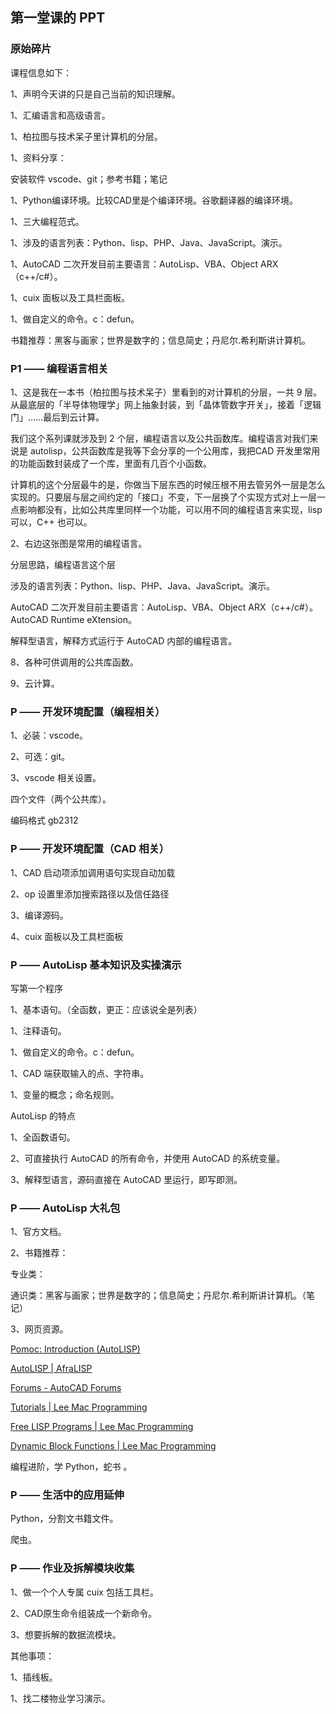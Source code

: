 ## 第一堂课的 PPT

### 原始碎片

课程信息如下：

1、声明今天讲的只是自己当前的知识理解。

1、汇编语言和高级语言。

1、柏拉图与技术呆子里计算机的分层。

1、资料分享：

安装软件 vscode、git；参考书籍；笔记

1、Python编译环境。比较CAD里是个编译环境。谷歌翻译器的编译环境。

1、三大编程范式。

1、涉及的语言列表：Python、lisp、PHP、Java、JavaScript。演示。

1、AutoCAD 二次开发目前主要语言：AutoLisp、VBA、Object ARX（c++/c#）。

1、cuix 面板以及工具栏面板。

1、做自定义的命令。c：defun。

书籍推荐：黑客与画家；世界是数字的；信息简史；丹尼尔.希利斯讲计算机。

### P1 —— 编程语言相关

1、这是我在一本书（柏拉图与技术呆子）里看到的对计算机的分层，一共 9 层。从最底层的「半导体物理学」网上抽象封装，到「晶体管数字开关」，接着「逻辑门」……最后到云计算。

我们这个系列课就涉及到 2 个层，编程语言以及公共函数库。编程语言对我们来说是 autolisp，公共函数库是我等下会分享的一个公用库，我把CAD 开发里常用的功能函数封装成了一个库，里面有几百个小函数。

计算机的这个分层最牛的是，你做当下层东西的时候压根不用去管另外一层是怎么实现的。只要层与层之间约定的「接口」不变，下一层换了个实现方式对上一层一点影响都没有，比如公共库里同样一个功能，可以用不同的编程语言来实现，lisp 可以，C++ 也可以。

2、右边这张图是常用的编程语言。

分层思路，编程语言这个层

涉及的语言列表：Python、lisp、PHP、Java、JavaScript。演示。

AutoCAD 二次开发目前主要语言：AutoLisp、VBA、Object ARX（c++/c#）。AutoCAD Runtime eXtension。

解释型语言，解释方式运行于 AutoCAD 内部的编程语言。

8、各种可供调用的公共库函数。

9、云计算。

### P —— 开发环境配置（编程相关）

1、必装：vscode。

2、可选：git。

3、vscode 相关设置。

四个文件（两个公共库）。

编码格式 gb2312

### P —— 开发环境配置（CAD 相关）

1、CAD 启动项添加调用语句实现自动加载

2、op 设置里添加搜索路径以及信任路径

3、编译源码。

4、cuix 面板以及工具栏面板

### P ——  AutoLisp 基本知识及实操演示

写第一个程序

1、基本语句。（全函数，更正：应该说全是列表）

1、注释语句。

1、做自定义的命令。c：defun。

1、CAD 端获取输入的点、字符串。

1、变量的概念；命名规则。

AutoLisp 的特点

1、全函数语句。

2、可直接执行 AutoCAD 的所有命令，并使用 AutoCAD 的系统变量。

3、解释型语言，源码直接在 AutoCAD 里运行，即写即测。

### P —— AutoLisp 大礼包

1、官方文档。

2、书籍推荐：

专业类：

通识类：黑客与画家；世界是数字的；信息简史；丹尼尔.希利斯讲计算机。（笔记）

3、网页资源。

[Pomoc: Introduction (AutoLISP)](http://help.autodesk.com/view/OARX/2018/PLK/?guid=GUID-A0E9D801-8BE9-4BF1-85E8-3807E15F3B71)

[AutoLISP | AfraLISP](https://www.afralisp.net/autolisp/)

[Forums - AutoCAD Forums](https://www.cadtutor.net/forum/)

[Tutorials | Lee Mac Programming](http://lee-mac.com/tutorials.html)

[Free LISP Programs | Lee Mac Programming](http://lee-mac.com/programs.html)

[Dynamic Block Functions | Lee Mac Programming](http://lee-mac.com/dynamicblockfunctions.html)

编程进阶，学 Python，蛇书 。

### P —— 生活中的应用延伸

Python，分割文书籍文件。

爬虫。

### P —— 作业及拆解模块收集

1、做一个个人专属 cuix 包括工具栏。

2、CAD原生命令组装成一个新命令。

3、想要拆解的数据流模块。

其他事项：

1、插线板。

1、找二楼物业学习演示。